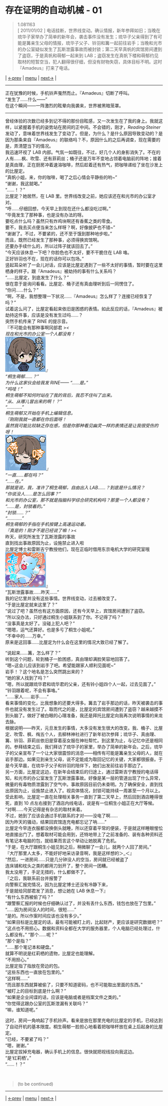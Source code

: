 # 存在证明的自动机械 - 01
> 1.081163  
> [ 2011/01/02 ] 电话挂断，世界线变动。确认情报，新年参拜如旧；当晚在琉华子家举办了简单的新年会，袭击事件没有发生；琉华子父亲得到了有可能是篝亲生父母的情报，琉华子父子、铃羽和篝一起前往岩手；当晚和光市的办公室疑似发生了瓦斯泄露事故而被封锁；第二天早真帆的宾馆房间遭到了盗窃，于是真帆和萌郁一起来到 LAB；盗窃发生在真帆下楼和萌郁约见取材的短暂空当，犯人翻得很仔细，但没有财物失窃，具体目标不明。这时『Amadeus』打来了电话。  

| [←prev](./0074) | [menu](../) | [next→](./0076) |

---

正在犹豫的时候，手机铃声戛然而止。『Amadeus』切断了呼叫。  
“发生了……什么——”  
在这个瞬间——一阵激烈的眩晕向我袭来，世界被黑暗笼罩。  

---

曾经体验的次数已经多到记不得的那份目眩感，又一次发生在了我的身上。我就这样，以紧握着手机的姿势站在房间的正中间。不会错的，刚才，*Reading·Steiner* 发动了，意味着世界线发生了变动了。但是，为什么？是什么原因导致变动的？是因为那条来自『Amadeus』的联络吗？不，原因什么的之后再调查，现在需要的是，弄清楚当下的情况。  
我迅速环视了 LAB 内部。气氛一如既往，不过，好几个人的身影消失了。不在的人有……枫、吹雪、还有菲莉丝；桶子还是万年不变地占领着电脑前的阵地；接着是真由理，正在厨房冲着速溶咖啡，然后趁着还有热气，把咖啡递给了坐在沙发上的比屋定。  
“真帆小姐，来，你的咖啡，喝了之后心情会平静些的哟\~”  
“谢谢，我这就喝。”  
“……！？”  
比屋定？她居然，在 LAB 里。世界线改变之前，她应该还在和光市的办公室才对。  
“呼……仔细回想，今天早上到现在还什么都没吃过啊。”  
“毕竟发生了那种事，也是没有办法的呀。  
 要吃点什么吗？虽然只有炸鸡块啊还有香蕉之类的零食。  
 要不，我去买点便当来怎么样呀？啊，好像披萨也不错\~”  
“谢谢了。不过，不要紧的，还不至于饿到那种地步啦。”  
 而且，既然已经发生了那种事，必须得换宾馆啊。  
 还要办手续什么的，所以过阵子就该回去了。”  
“今天应该休息一下吧？你脸色也不太好，要不干脆住在 LAB 咯。  
 正好铃羽也不在，现在的话你可以包场。”  
竖起耳朵听了一会儿对话，应该是比屋定遇到了一些不太好的事情，暂时要在这里栖身的样子。跟『Amadeus』被劫持的事有什么关系吗？  
“……比屋定，到底发生了什么？”  
很在意于是询问看看。比屋定、桶子还有真由理听到后一同愣住了。  
“你问……什么？”  
“啊，不是，我想整理一下状况……『Amadeus』怎么样了？连接已经恢复了吗？”  
试着这么问了，比屋定看起来依旧是困惑的表情。如此反应的话，『Amadeus』被劫持这件事，应该是没有发生过吗……？  
突然手机传来了 RINE 的提示音。  
『不可能会有那种事啊冈部君 >_<  
 现在和光市的办公室一个人都没有！  
![](../static/image/emoji/suzuha-renzhen.png)』  
“桐生萌郁……？”  
为什么这家伙会给我发 RINE——
“……是。”  
“呜哇！”  
桐生萌郁不知何时站在了我的背后，我忍不住叫了出来。  
“从、从哪儿冒出来的啊！？”  
“…………”  
桐生萌郁又开始在手机上编辑信息。  
『刚刚我就一直都在你后面呀！  
 虽然我可能比较缺乏存在感，但是你那种看见幽灵一样的表情还是让我很受伤的呀！  
![](../static/image/emoji/suzuha-heng.png)』  
“一直……都在吗？”  
“……在。”  
那就是说，我，准许了桐生萌郁，自由出入 LAB……？到底是什么情况？  
“你说没人……是怎么回事？”  
和光市的办公室，那不就是指脑科学综合研究机构吗？那里一个人都没有？  
“……是，封锁着的。”  
“封锁……？”  
“…………”  
桐生萌郁的手指在手机按键上高速运动着。  
『真是的！刚才不是已经说了嘛！>_<  
 昨天，研究所发生了瓦斯泄露的事故  
 直到找出事故原因为止，设施禁止进入啦  
 比屋定博士和雷斯吉宁教授他们，现在正临时借用东京电机大学的研究室哦  
 ![](../static/image/emoji/bear-zenyang.png)』  
“瓦斯泄露事故……昨天……”  
我的记忆里并没有这些事情。世界线变动，过去被改变了。  
“于是比屋定就来这里了？”  
“说过了吧？虽然也有这方面原因，还有今天早上，宾馆房间遭到了盗窃。  
“所以没办法，只好通过桐生小姐联系到了你。不记得了吗？”  
“没事真是太好了。没碰上犯人吧？”  
“嗯嗯，运气还算好。也是多亏了桐生小姐呢。”  
“不幸中的……万幸。”  
原来是这回事……比屋定为什么会在这里的情况大致已经了解了。  

“说起来……篝，怎么样了？”  
听到这个问题，轮到桶子一脸困惑，真由理却满脸笑容地回答了。  
“嗯\~这会儿应该到岩手了吧。希望能跟家人顺利见面呢\~”  
岩手！？这个地名是怎么突然跳出来的？  
“她的家人找到了吗？”  
“嗯，所以就跟琉华君和琉华君的父亲，还有铃小姐四个人一起，过去见面了。”  
“铃羽跟着呢，不会有事咯。”  
“……家人……岩手……”  
看来事情的变化，比我想象的还要大得多。篝去了岩手那边的话，昨天被袭击的事件也就没有发生过了。取而代之的是，比屋定的宾馆房间遭到了盗窃？越来越摸不到头脑了。做好了被白眼的心理准备，我还是拜托比屋定向我再次说明事情的来龙去脉。  
根据说明——昨天，元旦发生的事情，大多没有发生很大的改变。我、桶子、比屋定、吹雪、枫、绹五个人，去柳林神社进行了新年初次参拜；琉华子、真由理、篝、铃羽、菲莉丝依旧是穿着巫女服在神社帮忙。到这里为止，与记忆中还是相同的。参拜结束之后，我们拜访了琉华子的家里，举办了简单的新年会。之后，琉华子的父亲宣布了一个让大家很震惊的消息——相传有可能是篝亲生父母的人，就在岩手那边。如果见到亲生父母，说不定能成为取回记忆的关键，大家都很振奋。于是今天早晨，在琉华子父子和铃羽的陪伴下，她们出发前往岩手那边了。  
另一方面，比屋定这边，在新年会结束后的归途上，通过雷斯吉宁教授的电话得知，和光市的办公室发生了瓦斯泄露事故。好像是某一层的管道出现了什么异常，微量的有毒物质泄露到了空气中。事故原因目前仍未查明。为了确保安全，直到找出原因为止，设施禁止进入了。视具体情况，封锁可能持续一周甚至一个月以上。受此影响，比屋定一直在处理相关事务一直到了第二天早上，然后回到酒店睡得很死，直到 10 点左右接到了酒店内线电话，说是有一位桐生小姐正在大厅等候。  
“对啊……今天记得是有杂志的取材来着。  
 不过，她到了应该会通过手机联系的才对——没电了啊……  
 因为昨天的骚动，结果回宾馆连充电都忘记了呐……”  
比屋定今早连衣服都没换倒头就睡，所以还穿着平常的便装，于是就这样睡眼惺忪地直接出门了。想着取材可能会用到，还特地带上了之前准备的、装有各种资料还有笔记本电脑的包，就结果而言这个举动让她脱离了危机。  
“于是，在大厅跟桐生小姐见到之后，稍微聊了一会儿，就两个人回了房间。”  
『大厅那里人太多，不能好好地采访录音啊，我是这样想的＞_＜』  
“然后，一进房间……只是几分钟没人的空当，房间就已经被盗了  
 连床铺和枕头之类的都用刀划开了，整个房间一团糟。  
 我太没用了，手足无措的，什么都做不了。  
『之后，我联系前台并报警了  
 向警察汇报完情况，因为比屋定博士还没有冷静下来，  
 于是就给冈部君发了消息，想让她在 LAB 休息一下』  
“有什么东西被偷了吗？”  
“跟警察汇报的时候也仔细确认过了，并没有丢什么东西，钱包也放在了包里。”  
“……因为房间没人的时间，很短……”  
“是的。所以作案时间应该也没有多少。”  
“如果目标是比屋定的话，最有可能被盯上的，比起财产，更应该是研究数据吧？”  
“这点也不用担心。数据和资料全都在大学的服务器里，个人电脑已经处理过，什么都没有。”
“那个……呢？”  
“那个是指？”  
“……那个笔记本和硬盘。”  
就算不明说是红莉栖的遗物，比屋定也能理解。  
“不用担心。”  
比屋定指了指放在旁边的包。  
“这些东西也一直放在包里的。”  
“这样啊……”  
“而且那东西就算被偷了，只要不知道密码，也不可能取出里面的东西。”  
“被盯上的目标到底是什么啊？”  
“如果是企业间谍的话，应该是电脑或者是档案文件之类的。”  
“你觉得这跟办公室的瓦斯泄漏有关联吗？”  
“嘛，谁知道呢。”  

这时，房间一角响起了手机铃声。看来是放在那里充电的比屋定的手机，已经达到了自动开机的基本限度。桐生萌郁一脸担心地看着把咖啡杯放在桌上后起身的比屋定。  
“已经，不要紧了吗？”  
“嗯，谢谢。”  
比屋定拔掉充电器，确认手机上的信息。很快就把视线投向我这边。  
“是‘红莉栖’。”  
“……！？”  


<br/>

> (to be continued)
---

| [←prev](./0074) | [menu](../) | [next→](./0076) |
